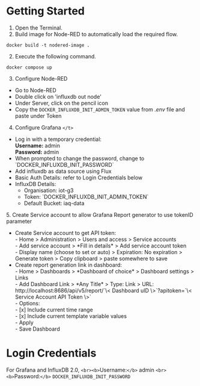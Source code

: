 # Getting Started

1. Open the Terminal.
2. Build image for Node-RED to automatically load the required flow.

```
docker build -t nodered-image .
```

2. Execute the following command.

```
docker compose up
```

3. Configure Node-RED

</t><ul>
    <li>Go to Node-RED</li>
    <li>Double click on 'influxdb out node'</li>
    <li>Under Server, click on the pencil icon</li>
    <li>Copy the `DOCKER_INFLUXDB_INIT_ADMIN_TOKEN` value from <i>.env</i> file and paste under Token</li>
</ul>

4. Configure Grafana
   `</t>`

<ul>
    <li>
        Log in with a temporary credential:
        <br><b>Username:</b> admin
        <br><b>Password:</b> admin 
    </li>
    <li>
        When prompted to change the password, change to `DOCKER_INFLUXDB_INIT_PASSWORD`
    </li>
    <li>
        Add influxdb as data source using Flux
    </li>
    <li>
        Basic Auth Details: refer to Login Credentials below
    </li>
    <li>
        InfluxDB Details:
        <ul>
            <li>
                Organisation: iot-g3
            </li>
            <li>
                Token: `DOCKER_INFLUXDB_INIT_ADMIN_TOKEN`
            </li>
            <li>
                Default Bucket: iaq-data
            </li>
        </ul>
    </li>
</ul>
5. Create Service account to allow Grafana Report generator to use tokenID parameter
<ul>
    <li>
        Create Service account to get API token: <br>
        - Home > Administration > Users and access > Service accounts <br>
         - Add service account > *Fill in details* > Add service account token <br>
         - Display name (choose to set or auto) > Expiration: No expiration > Generate token > Copy clipboard > paste somewhere to save <br>
    </li>
    <li>
       Create report generation link in dashboard: <br>
       - Home > Dashboards > *Dashboard of choice* > Dashboard settings > Links <br>
         - Add Dashboard Link > *Any Title* > Type: Link > URL: http://localhost:8686/api/v5/report/`\< Dashboard uID \>`?apitoken=`\< Service Account API Token \>` <br>
         - Options: <br>
           - [x] Include current time range <br>
           - [x] Include current template variable values <br>
         - Apply <br>
         - Save Dashboard <br>
    </li>

</ul>

# Login Credentials

For Grafana and InfluxDB 2.0,
`<br><b>`Username:`</b>` admin
`<br><b>`Password:`</b>` `DOCKER_INFLUXDB_INIT_PASSWORD`
